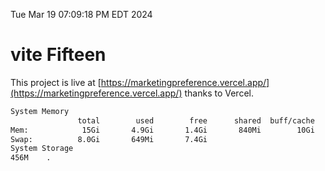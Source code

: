 Tue Mar 19 07:09:18 PM EDT 2024

# vite Fifteen


This project is live at [https://marketingpreference.vercel.app/](https://marketingpreference.vercel.app/) thanks to Vercel.

```bash
System Memory
               total        used        free      shared  buff/cache   available
Mem:            15Gi       4.9Gi       1.4Gi       840Mi        10Gi        10Gi
Swap:          8.0Gi       649Mi       7.4Gi
System Storage
456M	.
```
